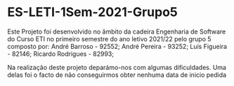 # ES-LETI-1Sem-2021-Grupo5
Este Projeto foi desenvolvido no âmbito da cadeira
Engenharia de Software do Curso ETI no primeiro semestre do ano letivo 2021/22
pelo grupo 5 composto por:
André Barroso - 92552;
André Pereira - 93252;
Luís Figueira - 82146;
Ricardo Rodrigues - 82993;

Na realização deste projeto deparámo-nos com algumas dificuldades. Uma delas foi o facto de não conseguirmos obter nenhuma data de inicio pedida
